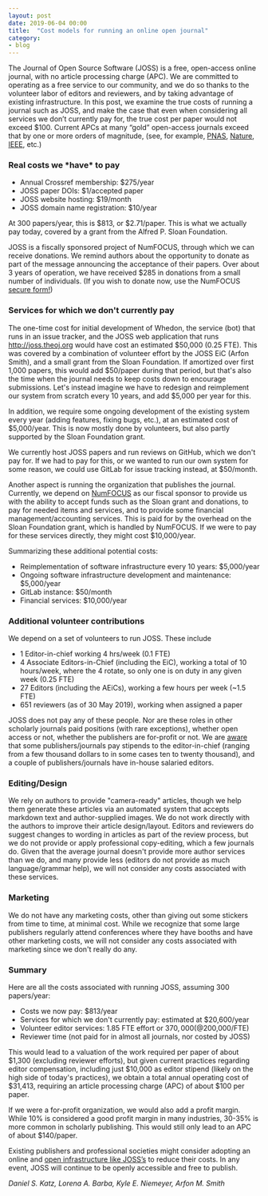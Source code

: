 ```yaml
---
layout: post
date: 2019-06-04 00:00
title:  "Cost models for running an online open journal"
category:
- blog
---
```

The Journal of Open Source Software (JOSS) is a free, open-access online journal, with no article processing charge (APC). We are committed to operating as a free service to our community, and we do so thanks to the volunteer labor of editors and reviewers, and by taking advantage of existing infrastructure. In this post, we examine the true costs of running a journal such as JOSS, and make the case that even when considering all services we don’t currently pay for, the true cost per paper would not exceed $100. Current APCs at many “gold” open-access journals exceed that by one or more orders of magnitude, (see, for example, [PNAS](https://www.pnas.org/content/early/2019/01/24/1900359116), [Nature](https://www.nature.com/openresearch/publishing-with-npg/nature-journals/), [IEEE](https://open.ieee.org/index.php/for-authors/article-processing-charges/), etc.)

### Real costs we \*have\* to pay

- Annual Crossref membership: $275/year
- JOSS paper DOIs: $1/accepted paper
- JOSS website hosting: $19/month
- JOSS domain name registration: $10/year

At 300 papers/year, this is $813, or $2.71/paper. This is what we actually pay today, covered by a grant from the Alfred P. Sloan Foundation.

JOSS is a fiscally sponsored project of NumFOCUS, through which we can receive donations. We remind authors about the opportunity to donate as part of the message announcing the acceptance of their papers. Over about 3 years of operation, we have received $285 in donations from a small number of individuals. (If you wish to donate now, use the NumFOCUS [secure form!](https://numfocus.org/project/open-journals))

### Services for which we don't currently pay

The one-time cost for initial development of Whedon, the service (bot) that runs in an issue tracker, and the JOSS web application that runs http://joss.theoj.org would have cost an estimated $50,000 (0.25 FTE). This was covered by a combination of volunteer effort by the JOSS EiC (Arfon Smith), and a small grant from the Sloan Foundation. If amortized over first 1,000 papers, this would add $50/paper during that period, but that's also the time when the journal needs to keep costs down to encourage submissions. Let's instead imagine we have to redesign and reimplement our system from scratch every 10 years, and add $5,000 per year for this.

In addition, we require some ongoing development of the existing system every year (adding features, fixing bugs, etc.), at an estimated cost of $5,000/year. This is now mostly done by volunteers, but also partly supported by the Sloan Foundation grant.

We currently host JOSS papers and run reviews on GitHub, which we don't pay for. If we had to pay for this, or we wanted to run our own system for some reason, we could use GitLab for issue tracking instead, at $50/month.

Another aspect is running the organization that publishes the journal. Currently, we depend on [NumFOCUS](https://numfocus.org/) as our fiscal sponsor to provide us with the ability to accept funds such as the Sloan grant and donations, to pay for needed items and services, and to provide some financial management/accounting services. This is paid for by the overhead on the Sloan Foundation grant, which is handled by NumFOCUS. If we were to pay for these services directly, they might cost $10,000/year.

Summarizing these additional potential costs:

- Reimplementation of software infrastructure every 10 years: $5,000/year
- Ongoing software infrastructure development and maintenance: $5,000/year
- GitLab instance: $50/month
- Financial services: $10,000/year

### Additional volunteer contributions

We depend on a set of volunteers to run JOSS. These include 
- 1 Editor-in-chief working 4 hrs/week (0.1 FTE)
- 4 Associate Editors-in-Chief (including the EiC), working a total of 10 hours/week, where the 4 rotate, so only one is on duty in any given week (0.25 FTE)
- 27 Editors (including the AEiCs), working a few hours per week (~1.5 FTE)
- 651 reviewers (as of 30 May 2019), working when assigned a paper

JOSS does not pay any of these people. Nor are these roles in other scholarly journals paid positions (with rare exceptions), whether open access or not, whether the publishers are for-profit or not. We are [aware](https://www.scienceguide.nl/2019/04/so-what-about-editor-compensation/) that some publishers/journals pay stipends to the editor-in-chief (ranging from a few thousand dollars to in some cases ten to twenty thousand), and a couple of publishers/journals have in-house salaried editors.

### Editing/Design

We rely on authors to provide "camera-ready" articles, though we help them generate these articles via an automated system that accepts markdown text and author-supplied images. We do not work directly with the authors to improve their article design/layout. Editors and reviewers do suggest changes to wording in articles as part of the review process, but we do not provide or apply professional copy-editing, which a few journals do. Given that the average journal doesn't provide more author services than we do, and many provide less (editors do not provide as much language/grammar help), we will not consider any costs associated with these services.

### Marketing

We do not have any marketing costs, other than giving out some stickers from time to time, at minimal cost. While we recognize that some large publishers regularly attend conferences where they have booths and have other marketing costs, we will not consider any costs associated with marketing since we don't really do any.

### Summary

Here are all the costs associated with running JOSS, assuming 300 papers/year:

- Costs we now pay: $813/year
- Services for which we don't currently pay: estimated at $20,600/year
- Volunteer editor services: 1.85 FTE effort or $370,000 (@$200,000/FTE)
- Reviewer time (not paid for in almost all journals, nor costed by JOSS)

This would lead to a valuation of the work required per paper of about $1,300 (excluding reviewer efforts), but given current practices regarding editor compensation, including just $10,000 as editor stipend (likely on the high side of today's practices), we obtain a total annual operating cost of $31,413, requiring an article processing charge (APC) of about $100 per paper.

If we were a for-profit organization, we would also add a profit margin. While 10% is considered a good profit margin in many industries, 30-35% is more common in scholarly publishing. This would still only lead to an APC of about $140/paper.

Existing publishers and professional societies might consider adopting an online and [open infrastructure like JOSS’s](https://github.com/openjournals/joss) to reduce their costs. In any event, JOSS will continue to be openly accessible and free to publish.

_Daniel S. Katz, Lorena A. Barba, Kyle E. Niemeyer, Arfon M. Smith_
